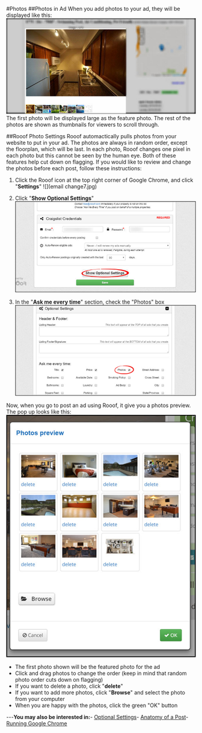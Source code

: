 #Photos
##Photos in Ad
When you add photos to your ad, they will be displayed like this:
![](photos1.jpg)<br>
The first photo will be displayed large as the feature photo. The rest of the photos are shown as thumbnails for viewers to scroll through.

##Rooof Photo Settings
Rooof automactically pulls photos from your website to put in your ad. The photos are always in random order, except the floorplan, which will be last. In each photo, Rooof changes one pixel in each photo but this cannot be seen by the human eye. Both of these features help cut down on flagging. If you would like to review and change the photos before each post, follow these instructions:

1. Click the Rooof icon at the top right corner of Google Chrome, and click "**Settings**"
![](email change7.jpg)<br>

2. Click "**Show Optional Settings**"
![](photos2.jpg)<br>

3. In the "**Ask me every time**" section, check the "Photos" box
![](photos3.jpg)<br>

Now, when you go to post an ad using Rooof, it give you a photos preview. The pop up looks like this:<br>
![](photos4.jpg)

- The first photo shown will be the featured photo for the ad
- Click and drag photos to change the order (keep in mind that random photo order cuts down on flagging)
- If you want to delete a photo, click "**delete**"
- If you want to add more photos, click "**Browse**" and select the photo from your computer
- When you are happy with the photos, click the green "OK" button

---**You may also be interested in:**- [Optional Settings](http://docs.rooof.com/rooof_optional_settings.html)- [Anatomy of a Post](http://docs.rooof.com/anatomymd.html)- [Running Google Chrome](http://docs.rooof.com/runningchrome_md.html) 
